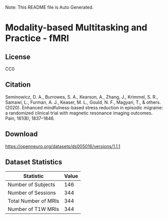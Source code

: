 Note: This README file is Auto Generated.

# Modality-based Multitasking and Practice - fMRI

## License

CC0

## Citation

Seminowicz, D. A., Burrowes, S. A., Kearson, A., Zhang, J., Krimmel, S. R., Samawi, L., Furman, A. J., Keaser, M. L., Gould, N. F., Magyari, T., & others. (2020). Enhanced mindfulness-based stress reduction in episodic migraine: a randomized clinical trial with magnetic resonance imaging outcomes. Pain, 161(8), 1837–1846.

## Download

https://openneuro.org/datasets/ds005016/versions/1.1.1

## Dataset Statistics

| Statistic | Value |
| --- | --- |
| Number of Subjects | 146 |
| Number of Sessions | 344 |
| Total Number of MRIs | 344 |
| Number of T1W MRIs | 344 |


